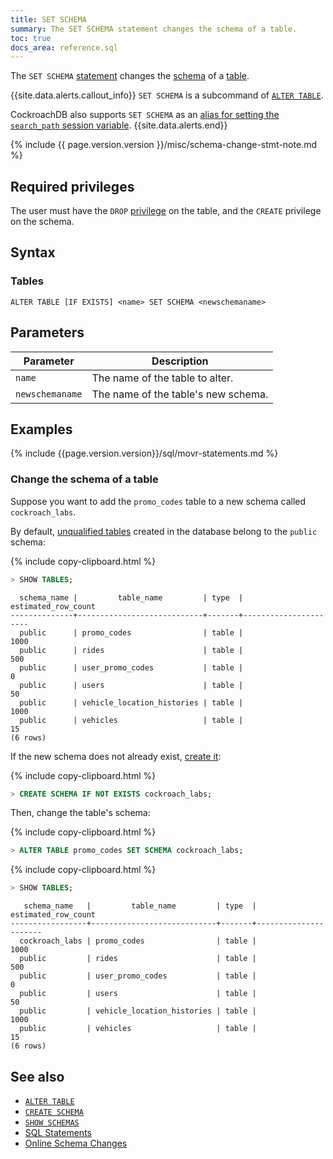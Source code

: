 ```yaml
---
title: SET SCHEMA
summary: The SET SCHEMA statement changes the schema of a table.
toc: true
docs_area: reference.sql
---
```


The `SET SCHEMA` [statement](sql-statements.html) changes the [schema](sql-name-resolution.html) of a [table](create-table.html).

{{site.data.alerts.callout_info}}
`SET SCHEMA` is a subcommand of [`ALTER TABLE`](alter-table.html).

CockroachDB also supports `SET SCHEMA` as an [alias for setting the `search_path` session variable](set-vars.html#supported-variables).
{{site.data.alerts.end}}

{% include {{ page.version.version }}/misc/schema-change-stmt-note.md %}

## Required privileges

The user must have the `DROP` [privilege](authorization.html#assign-privileges) on the table, and the `CREATE` privilege on the schema.

## Syntax

### Tables

~~~
ALTER TABLE [IF EXISTS] <name> SET SCHEMA <newschemaname>
~~~

## Parameters

 Parameter | Description
-----------|-------------
 `name` | The name of the table to alter.
 `newschemaname` | The name of the table's new schema.

## Examples

{% include {{page.version.version}}/sql/movr-statements.md %}

### Change the schema of a table

Suppose you want to add the `promo_codes` table to a new schema called `cockroach_labs`.

By default, [unqualified tables](sql-name-resolution.html#lookup-with-unqualified-names) created in the database belong to the `public` schema:

{% include copy-clipboard.html %}
~~~ sql
> SHOW TABLES;
~~~

~~~
  schema_name |         table_name         | type  | estimated_row_count
--------------+----------------------------+-------+----------------------
  public      | promo_codes                | table |                1000
  public      | rides                      | table |                 500
  public      | user_promo_codes           | table |                   0
  public      | users                      | table |                  50
  public      | vehicle_location_histories | table |                1000
  public      | vehicles                   | table |                  15
(6 rows)
~~~

If the new schema does not already exist, [create it](create-schema.html):

{% include copy-clipboard.html %}
~~~ sql
> CREATE SCHEMA IF NOT EXISTS cockroach_labs;
~~~

Then, change the table's schema:

{% include copy-clipboard.html %}
~~~ sql
> ALTER TABLE promo_codes SET SCHEMA cockroach_labs;
~~~

{% include copy-clipboard.html %}
~~~ sql
> SHOW TABLES;
~~~

~~~
   schema_name   |         table_name         | type  | estimated_row_count
-----------------+----------------------------+-------+----------------------
  cockroach_labs | promo_codes                | table |                1000
  public         | rides                      | table |                 500
  public         | user_promo_codes           | table |                   0
  public         | users                      | table |                  50
  public         | vehicle_location_histories | table |                1000
  public         | vehicles                   | table |                  15
(6 rows)
~~~

## See also

- [`ALTER TABLE`](alter-table.html)
- [`CREATE SCHEMA`](drop-table.html)
- [`SHOW SCHEMAS`](show-schemas.html)
- [SQL Statements](sql-statements.html)
- [Online Schema Changes](online-schema-changes.html)

